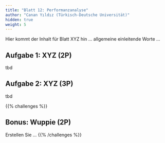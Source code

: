 ```yaml
---
title: "Blatt 12: Performanzanalyse"
author: "Canan Yıldız (Türkisch-Deutsche Universität)"
hidden: true
weight: 5
---
```



Hier kommt der Inhalt für Blatt XYZ hin ... allgemeine einleitende Worte ...

## Aufgabe 1: XYZ (2P)

tbd

## Aufgabe 2: XYZ (3P)

tbd



{{% challenges %}}
## Bonus: Wuppie (2P)
Erstellen Sie ...
{{% /challenges %}}
